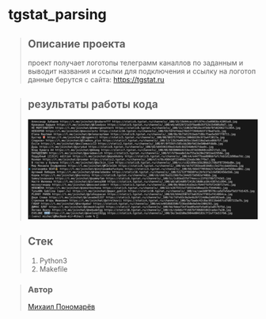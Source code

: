 # tgstat_parsing
>## Описание проекта
>проект получает логотопы телеграмм каналлов по заданным  и выводит названия и ссылки для подключения и ссылку на логотоп
>данные берутся с сайта: https://tgstat.ru

>## результаты работы кода
>![результат работы программы](img/result.png "результат работы программы")

>## Стек
> 1. Python3
> 2. Makefile

>### Автор
>[Михаил Пономарёв](https://github.com/bizarrol423)
